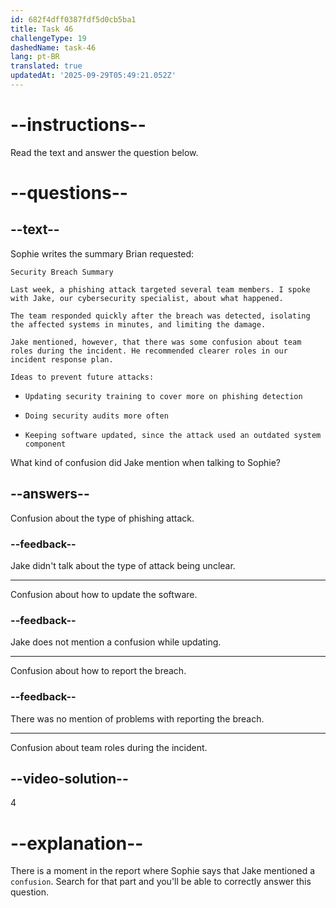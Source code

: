 ```yaml
---
id: 682f4dff0387fdf5d0cb5ba1
title: Task 46
challengeType: 19
dashedName: task-46
lang: pt-BR
translated: true
updatedAt: '2025-09-29T05:49:21.052Z'
---
```


<!-- READING -->

# --instructions--

Read the text and answer the question below.

# --questions--

## --text--

Sophie writes the summary Brian requested:

`Security Breach Summary`

`Last week, a phishing attack targeted several team members. I spoke with Jake, our cybersecurity specialist, about what happened.`

`The team responded quickly after the breach was detected, isolating the affected systems in minutes, and limiting the damage.`

`Jake mentioned, however, that there was some confusion about team roles during the incident. He recommended clearer roles in our incident response plan.`

`Ideas to prevent future attacks:`

- `Updating security training to cover more on phishing detection`

- `Doing security audits more often`

- `Keeping software updated, since the attack used an outdated system component`

What kind of confusion did Jake mention when talking to Sophie?

## --answers--

Confusion about the type of phishing attack.

### --feedback--

Jake didn't talk about the type of attack being unclear.

---

Confusion about how to update the software.

### --feedback--

Jake does not mention a confusion while updating.

---

Confusion about how to report the breach.

### --feedback--

There was no mention of problems with reporting the breach.

---

Confusion about team roles during the incident.

## --video-solution--

4

# --explanation--

There is a moment in the report where Sophie says that Jake mentioned a `confusion`. Search for that part and you'll be able to correctly answer this question.
